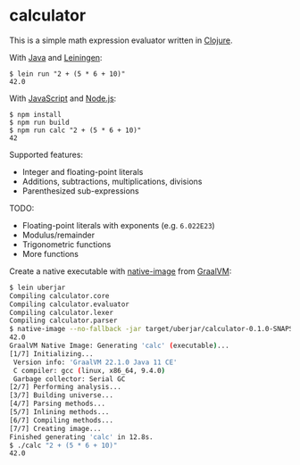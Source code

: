 # calculator

This is a simple math expression evaluator written in [Clojure](https://clojure.org).

With [Java](https://adoptium.net) and [Leiningen](https://leiningen.org):
```
$ lein run "2 + (5 * 6 + 10)"
42.0
```

With [JavaScript](https://www.ecma-international.org/publications-and-standards/standards/ecma-262/) and [Node.js](https://nodejs.org):
```
$ npm install
$ npm run build
$ npm run calc "2 + (5 * 6 + 10)"
42
```

Supported features:

* Integer and floating-point literals
* Additions, subtractions, multiplications, divisions
* Parenthesized sub-expressions

TODO:

* Floating-point literals with exponents (e.g. `6.022E23`)
* Modulus/remainder
* Trigonometric functions
* More functions

Create a native executable with [native-image](https://www.graalvm.org/22.0/reference-manual/native-image) from [GraalVM](https://www.graalvm.org/):
```bash
$ lein uberjar
Compiling calculator.core
Compiling calculator.evaluator
Compiling calculator.lexer
Compiling calculator.parser
$ native-image --no-fallback -jar target/uberjar/calculator-0.1.0-SNAPSHOT-standalone.jar calc
42.0
GraalVM Native Image: Generating 'calc' (executable)...
[1/7] Initializing...
 Version info: 'GraalVM 22.1.0 Java 11 CE'
 C compiler: gcc (linux, x86_64, 9.4.0)
 Garbage collector: Serial GC
[2/7] Performing analysis...
[3/7] Building universe...
[4/7] Parsing methods...
[5/7] Inlining methods...
[6/7] Compiling methods...
[7/7] Creating image...
Finished generating 'calc' in 12.8s.
$ ./calc "2 + (5 * 6 + 10)"
42.0
```

